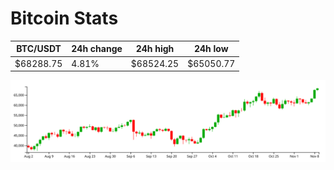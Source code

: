 # Bitcoin Stats

BTC/USDT|24h change|24h high|24h low|
|---|---|---|---|
|$68288.75|4.81%|$68524.25|$65050.77|

<img src="./chart.svg">
